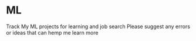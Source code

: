 # ML
Track My ML projects for learning and job search
Please suggest any errors or ideas that can hemp me learn more
